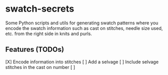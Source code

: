 # swatch-secrets

Some Python scripts and utils for generating swatch patterns where you encode the swatch information such as cast on stitches, needle size used, etc. from the right side in knits and purls.

## Features (TODOs)

 [X] Encode information into stitches
 [ ] Add a selvage
 [ ] Include selvage stitches in the cast on number
 [ ]
